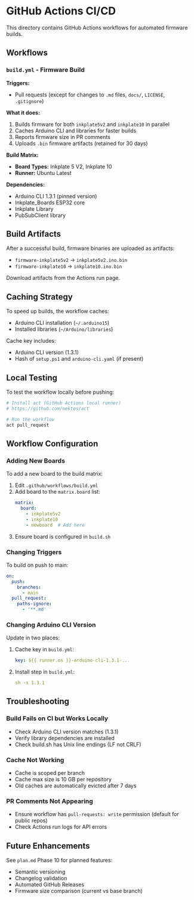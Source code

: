 # GitHub Actions CI/CD

This directory contains GitHub Actions workflows for automated firmware builds.

## Workflows

### `build.yml` - Firmware Build

**Triggers:**
- Pull requests (except for changes to `.md` files, `docs/`, `LICENSE`, `.gitignore`)

**What it does:**
1. Builds firmware for both `inkplate5v2` and `inkplate10` in parallel
2. Caches Arduino CLI and libraries for faster builds
3. Reports firmware size in PR comments
4. Uploads `.bin` firmware artifacts (retained for 30 days)

**Build Matrix:**
- **Board Types:** Inkplate 5 V2, Inkplate 10
- **Runner:** Ubuntu Latest

**Dependencies:**
- Arduino CLI 1.3.1 (pinned version)
- Inkplate_Boards ESP32 core
- Inkplate Library
- PubSubClient library

## Build Artifacts

After a successful build, firmware binaries are uploaded as artifacts:

- `firmware-inkplate5v2` → `inkplate5v2.ino.bin`
- `firmware-inkplate10` → `inkplate10.ino.bin`

Download artifacts from the Actions run page.

## Caching Strategy

To speed up builds, the workflow caches:
- Arduino CLI installation (`~/.arduino15`)
- Installed libraries (`~/Arduino/libraries`)

Cache key includes:
- Arduino CLI version (1.3.1)
- Hash of `setup.ps1` and `arduino-cli.yaml` (if present)

## Local Testing

To test the workflow locally before pushing:

```bash
# Install act (GitHub Actions local runner)
# https://github.com/nektos/act

# Run the workflow
act pull_request
```

## Workflow Configuration

### Adding New Boards

To add a new board to the build matrix:

1. Edit `.github/workflows/build.yml`
2. Add board to the `matrix.board` list:
   ```yaml
   matrix:
     board:
       - inkplate5v2
       - inkplate10
       - newboard  # Add here
   ```
3. Ensure board is configured in `build.sh`

### Changing Triggers

To build on push to main:

```yaml
on:
  push:
    branches:
      - main
  pull_request:
    paths-ignore:
      - '**.md'
```

### Changing Arduino CLI Version

Update in two places:
1. Cache key in `build.yml`:
   ```yaml
   key: ${{ runner.os }}-arduino-cli-1.3.1-...
   ```
2. Install step in `build.yml`:
   ```yaml
   sh -s 1.3.1
   ```

## Troubleshooting

### Build Fails on CI but Works Locally

- Check Arduino CLI version matches (1.3.1)
- Verify library dependencies are installed
- Check build.sh has Unix line endings (LF not CRLF)

### Cache Not Working

- Cache is scoped per branch
- Cache max size is 10 GB per repository
- Old caches are automatically evicted after 7 days

### PR Comments Not Appearing

- Ensure workflow has `pull-requests: write` permission (default for public repos)
- Check Actions run logs for API errors

## Future Enhancements

See `plan.md` Phase 10 for planned features:
- Semantic versioning
- Changelog validation
- Automated GitHub Releases
- Firmware size comparison (current vs base branch)
